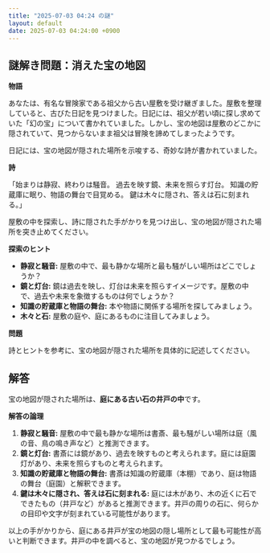 ```yaml
---
title: "2025-07-03 04:24 の謎"
layout: default
date: 2025-07-03 04:24:00 +0900
---
```

## 謎解き問題：消えた宝の地図

**物語**

あなたは、有名な冒険家である祖父から古い屋敷を受け継ぎました。屋敷を整理していると、古びた日記を見つけました。日記には、祖父が若い頃に探し求めていた「幻の宝」について書かれていました。しかし、宝の地図は屋敷のどこかに隠されていて、見つからないまま祖父は冒険を諦めてしまったようです。

日記には、宝の地図が隠された場所を示唆する、奇妙な詩が書かれていました。

**詩**

「始まりは静寂、終わりは騒音。
  過去を映す鏡、未来を照らす灯台。
  知識の貯蔵庫に眠り、物語の舞台で目覚める。
  鍵は木々に隠され、答えは石に刻まれる。」

屋敷の中を探索し、詩に隠された手がかりを見つけ出し、宝の地図が隠された場所を突き止めてください。

**探索のヒント**

*   **静寂と騒音:** 屋敷の中で、最も静かな場所と最も騒がしい場所はどこでしょうか？
*   **鏡と灯台:** 鏡は過去を映し、灯台は未来を照らすイメージです。屋敷の中で、過去や未来を象徴するものは何でしょうか？
*   **知識の貯蔵庫と物語の舞台:** 本や物語に関係する場所を探してみましょう。
*   **木々と石:** 屋敷の庭や、庭にあるものに注目してみましょう。

**問題**

詩とヒントを参考に、宝の地図が隠された場所を具体的に記述してください。

## 解答

宝の地図が隠された場所は、**庭にある古い石の井戸の中**です。

**解答の論理**

1.  **静寂と騒音:** 屋敷の中で最も静かな場所は書斎、最も騒がしい場所は庭（風の音、鳥の鳴き声など）と推測できます。
2.  **鏡と灯台:** 書斎には鏡があり、過去を映すものと考えられます。庭には庭園灯があり、未来を照らすものと考えられます。
3.  **知識の貯蔵庫と物語の舞台:** 書斎は知識の貯蔵庫（本棚）であり、庭は物語の舞台（庭園）と解釈できます。
4.  **鍵は木々に隠され、答えは石に刻まれる:** 庭には木があり、木の近くに石でできたもの（井戸など）があると推測できます。井戸の周りの石に、何らかの目印や文字が刻まれている可能性があります。

以上の手がかりから、庭にある井戸が宝の地図の隠し場所として最も可能性が高いと判断できます。井戸の中を調べると、宝の地図が見つかるでしょう。
